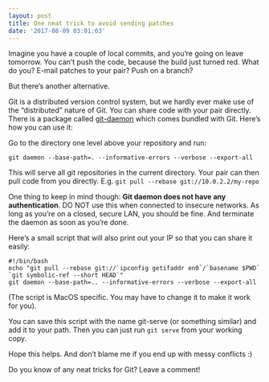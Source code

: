 ```yaml
---
layout: post
title: One neat trick to avoid sending patches
date: '2017-08-09 03:01:03'
---
```


Imagine you have a couple of local commits, and you’re going on leave tomorrow. You can’t push the code, because the build just turned red. What do you? E-mail patches to your pair? Push on a branch?

But there’s another alternative.

Git is a distributed version control system, but we hardly ever make use of the “distributed” nature of Git. You can share code with your pair directly. There is a package called [git-daemon](https://git-scm.com/docs/git-daemon) which comes bundled with Git. Here’s how you can use it:

Go to the directory one level above your repository and run:
```
git daemon --base-path=. --informative-errors --verbose --export-all
```
This will serve all git repositories in the current directory. Your pair can then pull code from you directly. E.g. `git pull --rebase git://10.0.2.2/my-repo`

One thing to keep in mind though: **Git daemon does not have any authentication**. DO NOT use this when connected to insecure networks. As long as you’re on a closed, secure LAN, you should be fine. And terminate the daemon as soon as you’re done.

Here’s a small script that will also print out your IP so that you can share it easily:
```
#!/bin/bash
echo "git pull --rebase git://`ipconfig getifaddr en0`/`basename $PWD` `git symbolic-ref --short HEAD`"
git daemon --base-path=.. --informative-errors --verbose --export-all
```
(The script is MacOS specific. You may have to change it to make it work for you).

You can save this script with the name git-serve (or something similar) and add it to your path. Then you can just run `git serve` from your working copy.

Hope this helps. And don’t blame me if you end up with messy conflicts :)

Do you know of any neat tricks for Git? Leave a comment!
